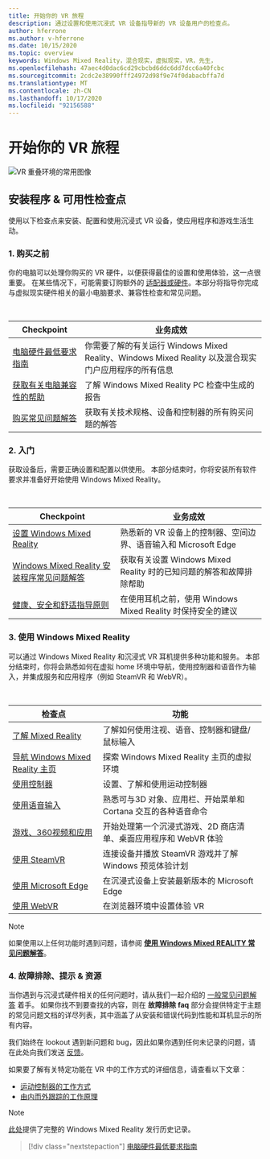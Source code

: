 ```yaml
---
title: 开始你的 VR 旅程
description: 通过设置和使用沉浸式 VR 设备指导新的 VR 设备用户的检查点。
author: hferrone
ms.author: v-hferrone
ms.date: 10/15/2020
ms.topic: overview
keywords: Windows Mixed Reality，混合现实，虚拟现实，VR，先生，
ms.openlocfilehash: 47aec4d0dac6cd29cbcbd6ddc6dd7dcc6a40fcbc
ms.sourcegitcommit: 2cdc2e38990fff24972d98f9e74f0dabacbffa7d
ms.translationtype: MT
ms.contentlocale: zh-CN
ms.lasthandoff: 10/17/2020
ms.locfileid: "92156588"
---
```

# <a name="start-your-vr-journey"></a>开始你的 VR 旅程

![VR 重叠环境的常用图像](images/mr-win32-slates-pinspanel.png)

## <a name="setup--usability-checkpoints"></a>安装程序 & 可用性检查点

使用以下检查点来安装、配置和使用沉浸式 VR 设备，使应用程序和游戏生活生动。

### <a name="1-before-you-buy"></a>1. 购买之前
你的电脑可以处理你购买的 VR 硬件，以便获得最佳的设置和使用体验，这一点很重要。 在某些情况下，可能需要订购额外的 [适配器或硬件](recommended-adapters-for-windows-mixed-reality-capable-pcs.md)。本部分将指导你完成与虚拟现实硬件相关的最小电脑要求、兼容性检查和常见问题。

<br>

|  Checkpoint  |  业务成效  |
| --- | --- |
| [电脑硬件最低要求指南](windows-mixed-reality-minimum-pc-hardware-compatibility-guidelines.md) | 你需要了解的有关运行 Windows Mixed Reality、Windows Mixed Reality 以及混合现实门户应用程序的所有信息 |
| [获取有关电脑兼容性的帮助](get-help-with-pc-compatibility.md) | 了解 Windows Mixed Reality PC 检查中生成的报告 |
| [购买常见问题解答](before-you-buy-faqs.md) | 获取有关技术规格、设备和控制器的所有购买问题的解答 |

### <a name="2-getting-started"></a>2. 入门
获取设备后，需要正确设置和配置以供使用。 本部分结束时，你将安装所有软件要求并准备好开始使用 Windows Mixed Reality。

<br>

|  Checkpoint  |  业务成效  |
| --- | --- |
| [设置 Windows Mixed Reality](windows-mixed-reality-minimum-pc-hardware-compatibility-guidelines.md) | 熟悉新的 VR 设备上的控制器、空间边界、语音输入和 Microsoft Edge |
| [Windows Mixed Reality 安装程序常见问题解答](wmr-setup-faq.md) | 获取有关设置 Windows Mixed Reality 时的已知问题的解答和故障排除帮助 |
| [健康、安全和舒适指导原则](wmr-health-safety-comfort.md) | 在使用耳机之前，使用 Windows Mixed Reality 时保持安全的建议  |

### <a name="3-using-windows-mixed-reality"></a>3. 使用 Windows Mixed Reality
可以通过 Windows Mixed Reality 和沉浸式 VR 耳机提供多种功能和服务。 本部分结束时，你将会熟悉如何在虚拟 home 环境中导航，使用控制器和语音作为输入，并集成服务和应用程序（例如 SteamVR 和 WebVR）。

<br>

|  检查点  |  功能  |
| --- | --- |
| [了解 Mixed Reality](learn-mixed-reality.md) | 了解如何使用注视、语音、控制器和键盘/鼠标输入 |
| [导航 Windows Mixed Reality 主页](your-mixed-reality-home.md) | 探索 Windows Mixed Reality 主页的虚拟环境  |
| [使用控制器](controllers-in-wmr.md) | 设置、了解和使用运动控制器 |
| [使用语音输入](using-speech-in-wmr.md) | 熟悉可与3D 对象、应用栏、开始菜单和 Cortana 交互的各种语音命令 |
| [游戏、360视频和应用](using-games-and-apps-in-windows-mixed-reality.md) | 开始处理第一个沉浸式游戏、2D 商店清单、桌面应用程序和 WebVR 体验 |
| [使用 SteamVR](using-steamvr-with-windows-mixed-reality.md) | 连接设备并播放 SteamVR 游戏并了解 Windows 预览体验计划 |
| [使用 Microsoft Edge](using-microsoft-edge.md) | 在沉浸式设备上安装最新版本的 Microsoft Edge |
| [使用 WebVR](webvr.md) | 在浏览器环境中设置体验 VR |

> [!NOTE]
> 如果使用以上任何功能时遇到问题，请参阅 **[使用 Windows Mixed REALITY 常见问题解答](using-wmr-faq.md)**。

### <a name="4-troubleshooting-tips--resources"></a>4. 故障排除、提示 & 资源
当你遇到与沉浸式硬件相关的任何问题时，请从我们一起介绍的 [一般常见问题解答](troubleshooting-windows-mixed-reality.md) 着手。 如果你找不到要查找的内容，则在 **故障排除 faq** 部分会提供特定于主题的常见问题文档的详尽列表，其中涵盖了从安装和错误代码到性能和耳机显示的所有内容。 

我们始终在 lookout 遇到新问题和 bug，因此如果你遇到任何未记录的问题，请在此处向我们发送 [反馈](filing-feedback.md)。

如果要了解有关特定功能在 VR 中的工作方式的详细信息，请查看以下文章：
* [运动控制器的工作方式](motion-controllers.md)
* [由内而外跟踪的工作原理](tracking-system.md)

> [!NOTE]
> [此处](mixed-reality-software.md)提供了完整的 Windows Mixed Reality 发行历史记录。

> [!div class="nextstepaction"]
> [电脑硬件最低要求指南](windows-mixed-reality-minimum-pc-hardware-compatibility-guidelines.md)

<br>